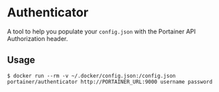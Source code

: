 # Authenticator

A tool to help you populate your `config.json` with the Portainer API Authorization header.

## Usage

```
$ docker run --rm -v ~/.docker/config.json:/config.json portainer/authenticator http://PORTAINER_URL:9000 username password
```
